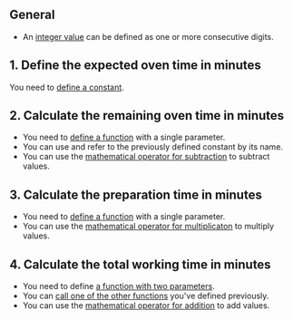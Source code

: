 ## General

- An [integer value](https://docs.swift.org/swift-book/LanguageGuide/Functions.html#ID323) can be defined as one or more consecutive digits.

## 1. Define the expected oven time in minutes

You need to [define a constant](https://docs.swift.org/swift-book/LanguageGuide/TheBasics.html#ID310).

## 2. Calculate the remaining oven time in minutes

- You need to [define a function](https://docs.swift.org/swift-book/LanguageGuide/Functions.html#ID159) with a single parameter.
- You can use and refer to the previously defined constant by its name.
- You can use the [mathematical operator for subtraction](https://docs.swift.org/swift-book/LanguageGuide/Functions.html#ID63) to subtract values.

## 3. Calculate the preparation time in minutes

- You need to [define a function](https://docs.swift.org/swift-book/LanguageGuide/Functions.html#ID159) with a single parameter.
- You can use the [mathematical operator for multiplicaton](https://docs.swift.org/swift-book/LanguageGuide/Functions.html#ID63) to multiply values.

## 4. Calculate the total working time in minutes

- You need to define [a function with two parameters](https://docs.swift.org/swift-book/LanguageGuide/Functions.html#ID528).
- You can [call one of the other functions](https://docs.swift.org/swift-book/LanguageGuide/Functions.html#ID159) you've defined previously.
- You can use the [mathematical operator for addition](https://docs.swift.org/swift-book/LanguageGuide/Functions.html#ID63) to add values.
